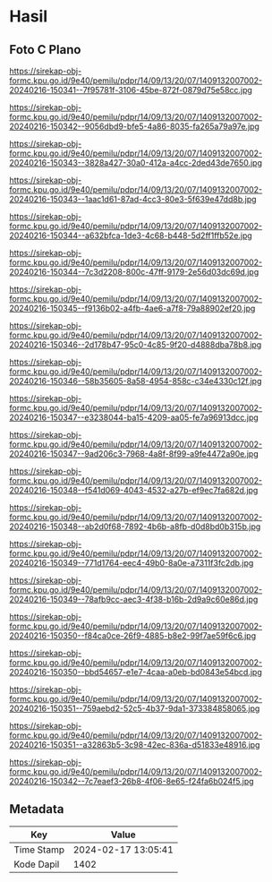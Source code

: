 # Hasil

## Foto C Plano

https://sirekap-obj-formc.kpu.go.id/9e40/pemilu/pdpr/14/09/13/20/07/1409132007002-20240216-150341--7f95781f-3106-45be-872f-0879d75e58cc.jpg

https://sirekap-obj-formc.kpu.go.id/9e40/pemilu/pdpr/14/09/13/20/07/1409132007002-20240216-150342--9056dbd9-bfe5-4a86-8035-fa265a79a97e.jpg

https://sirekap-obj-formc.kpu.go.id/9e40/pemilu/pdpr/14/09/13/20/07/1409132007002-20240216-150343--3828a427-30a0-412a-a4cc-2ded43de7650.jpg

https://sirekap-obj-formc.kpu.go.id/9e40/pemilu/pdpr/14/09/13/20/07/1409132007002-20240216-150343--1aac1d61-87ad-4cc3-80e3-5f639e47dd8b.jpg

https://sirekap-obj-formc.kpu.go.id/9e40/pemilu/pdpr/14/09/13/20/07/1409132007002-20240216-150344--a632bfca-1de3-4c68-b448-5d2ff1ffb52e.jpg

https://sirekap-obj-formc.kpu.go.id/9e40/pemilu/pdpr/14/09/13/20/07/1409132007002-20240216-150344--7c3d2208-800c-47ff-9179-2e56d03dc69d.jpg

https://sirekap-obj-formc.kpu.go.id/9e40/pemilu/pdpr/14/09/13/20/07/1409132007002-20240216-150345--f9136b02-a4fb-4ae6-a7f8-79a88902ef20.jpg

https://sirekap-obj-formc.kpu.go.id/9e40/pemilu/pdpr/14/09/13/20/07/1409132007002-20240216-150346--2d178b47-95c0-4c85-9f20-d4888dba78b8.jpg

https://sirekap-obj-formc.kpu.go.id/9e40/pemilu/pdpr/14/09/13/20/07/1409132007002-20240216-150346--58b35605-8a58-4954-858c-c34e4330c12f.jpg

https://sirekap-obj-formc.kpu.go.id/9e40/pemilu/pdpr/14/09/13/20/07/1409132007002-20240216-150347--e3238044-ba15-4209-aa05-fe7a96913dcc.jpg

https://sirekap-obj-formc.kpu.go.id/9e40/pemilu/pdpr/14/09/13/20/07/1409132007002-20240216-150347--9ad206c3-7968-4a8f-8f99-a9fe4472a90e.jpg

https://sirekap-obj-formc.kpu.go.id/9e40/pemilu/pdpr/14/09/13/20/07/1409132007002-20240216-150348--f541d069-4043-4532-a27b-ef9ec7fa682d.jpg

https://sirekap-obj-formc.kpu.go.id/9e40/pemilu/pdpr/14/09/13/20/07/1409132007002-20240216-150348--ab2d0f68-7892-4b6b-a8fb-d0d8bd0b315b.jpg

https://sirekap-obj-formc.kpu.go.id/9e40/pemilu/pdpr/14/09/13/20/07/1409132007002-20240216-150349--771d1764-eec4-49b0-8a0e-a7311f3fc2db.jpg

https://sirekap-obj-formc.kpu.go.id/9e40/pemilu/pdpr/14/09/13/20/07/1409132007002-20240216-150349--78afb9cc-aec3-4f38-b16b-2d9a9c60e86d.jpg

https://sirekap-obj-formc.kpu.go.id/9e40/pemilu/pdpr/14/09/13/20/07/1409132007002-20240216-150350--f84ca0ce-26f9-4885-b8e2-99f7ae59f6c6.jpg

https://sirekap-obj-formc.kpu.go.id/9e40/pemilu/pdpr/14/09/13/20/07/1409132007002-20240216-150350--bbd54657-e1e7-4caa-a0eb-bd0843e54bcd.jpg

https://sirekap-obj-formc.kpu.go.id/9e40/pemilu/pdpr/14/09/13/20/07/1409132007002-20240216-150351--759aebd2-52c5-4b37-9da1-373384858065.jpg

https://sirekap-obj-formc.kpu.go.id/9e40/pemilu/pdpr/14/09/13/20/07/1409132007002-20240216-150351--a32863b5-3c98-42ec-836a-d51833e48916.jpg

https://sirekap-obj-formc.kpu.go.id/9e40/pemilu/pdpr/14/09/13/20/07/1409132007002-20240216-150342--7c7eaef3-26b8-4f06-8e65-f24fa6b024f5.jpg


## Metadata

| Key        | Value               |
| ---------- | ------------------- |
| Time Stamp | 2024-02-17 13:05:41 |
| Kode Dapil | 1402                |



